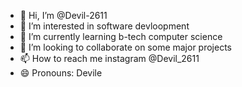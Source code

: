 - 👋 Hi, I’m @Devil-2611
- 👀 I’m interested in software devloopment
- 🌱 I’m currently learning b-tech computer science
- 💞️ I’m looking to collaborate on some major projects
- 📫 How to reach me instagram @Devil_2611
- 😄 Pronouns: Devile

<!---
Devil-2611/Devil-2611 is a ✨ special ✨ repository because its `README.md` (this file) appears on your GitHub profile.
You can click the Preview link to take a look at your changes.
--->
